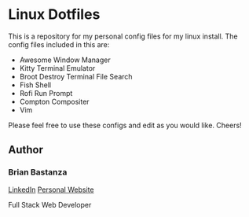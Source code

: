 # Linux Dotfiles

This is a repository for my personal config files for my linux install. The config files included in this are:

* Awesome Window Manager
* Kitty Terminal Emulator
* Broot Destroy Terminal File Search
* Fish Shell
* Rofi Run Prompt
* Compton Compositer
* Vim

Please feel free to use these configs and edit as you would like. Cheers!

## Author
### Brian Bastanza
[LinkedIn](www.linkedin.com/in/bbastanza)
[Personal Website](http://www.brianbastanza.me)

Full Stack Web Developer